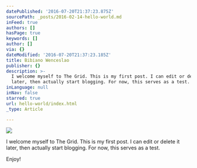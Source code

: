 ```yaml
---
datePublished: '2016-07-20T21:37:23.875Z'
sourcePath: _posts/2016-02-14-hello-world.md
inFeed: true
authors: []
hasPage: true
keywords: []
author: []
via: {}
dateModified: '2016-07-20T21:37:23.185Z'
title: Bibiano Wenceslao
publisher: {}
description: >-
  I welcome myself to The Grid. This is my first post. I can edit or delete it
  later, then actually start blogging. For now, this serves as a test.
inLanguage: null
inNav: false
starred: true
url: hello-world/index.html
_type: Article

---
```

![](https://the-grid-user-content.s3-us-west-2.amazonaws.com/6d8d7ed3-f8bf-4049-889b-0ca34ac25214.png)

I welcome myself to The Grid. This is my first post. I can edit or delete it later, then actually start blogging. For now, this serves as a test.

Enjoy!